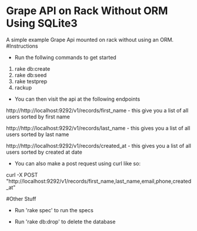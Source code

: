 Grape API on Rack Without ORM Using SQLite3
===========================================
A simple example Grape Api mounted on rack without using an ORM.
#Instructions

- Run the follwing commands to get started

1. rake db:create
2. rake db:seed
3. rake testprep
4. rackup

- You can then visit the api at the following endpoints 

http://http://localhost:9292/v1/records/first_name - this give you a list of all users sorted by first name

http://http://localhost:9292/v1/records/last_name - this gives you a list of all users sorted by last name

http://http://localhost:9292/v1/records/created_at - this gives you a list of all users sorted by created at date

- You can also make a post request using curl like so:

curl -X POST "http://localhost:9292/v1/records/first_name,last_name,email,phone,created_at"

#Other Stuff

- Run 'rake spec' to run the specs

- Run 'rake db:drop' to delete the database

